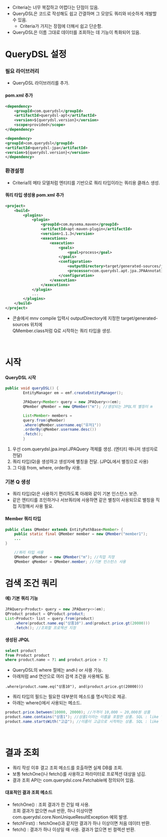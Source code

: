 * Criteria는 너무 복잡하고 어렵다는 단점이 있음.
* QueryDSL은 코드로 작성해도 쉽고 간결하며 그 모양도 쿼리와 비슷하게 개발할 수 있음.
    * Criteria가 가지는 장점에 더해서 쉽고 단순함.
* QueryDSL은 이름 그대로 데이터를 조회하는 데 기능이 특화되어 있음.

# QueryDSL 설정

### 필요 라이브러리

* QueryDSL 라이브러리를 추가.

#### pom.xml 추가

```xml
<dependency>
    <groupId>com.querydsl</groupId>
    <artifactId>querydsl-apt</artifactId>
    <version>${querydsl.version}</version>
    <scope>provided</scope>
</dependency>

<dependency>
<groupId>com.querydsl</groupId>
<artifactId>querydsl-jpa</artifactId>
<version>${querydsl.version}</version>
</dependency>
```

### 환경설정

* Criteria의 메타 모델처럼 엔티티를 기반으로 쿼리 타입이라는 쿼리용 클래스 생성.

#### 쿼리 타입 생성용 pom.xml 추가

```xml
<project>
    <build>
        <plugins>
            <plugin>
                <groupId>com.mysema.maven</groupId>
                <artifactId>apt-maven-plugin</artifactId>
                <version>1.1.3</version>
                <executions>
                    <execution>
                        <goals>
                            <goal>process</goal>
                        </goals>
                        <configuration>
                            <outputDirectory>target/generated-sources/java</outputDirectory>
                            <processor>com.querydsl.apt.jpa.JPAAnnotationProcessor</processor>
                        </configuration>
                    </execution>
                </executions>
            </plugin>
            ...
        </plugins>
    </build>
</project>
```

* 콘솔에서 mnv compile 입력시 outputDirectory에 지정한 target/generated-sources 위치에<br/>
  QMember.class처럼 Q로 시작하는 쿼리 타입을 생성.

<br/>

# 시작

#### QueryDSL 시작

```java
public void queryDSL() {
        EntityManager em = emf.createEntityManager();

        JPAQuery<Member> query = new JPAQuery<>(em);
        QMember qMember = new QMember("m"); //생성되는 JPQL의 별칭이 m

        List<Member> members =
        query.from(qMember)
        .where(qMember.username.eq("유저1"))
        .orderBy(qMember.username.desc())
        .fetch();
        }
```

1. 우선 com.querydsl.jpa.impl.JPAQuery 객체를 생성. (엔티티 매니저 생성자로 전달)
2. 쿼리 타입(Q)을 생성하고 생성자에 별칭을 전달. (JPQL에서 별칭으로 사용)
3. 그 다음 from, where, orderBy 사용.

### 기본 Q 생성

* 쿼리 타입(Q)은 사용하기 편리하도록 아래와 같이 기본 인스턴스 보관.
* 같은 엔티티를 조인하거나 서브쿼리에 사용하면 같은 별칭이 사용되므로 별칭을 직접 지정해서 사용 필요.

#### Member 쿼리 타입

```java
public class QMember extends EntityPathBase<Member> {
    public static final QMember member = new QMember("member1");
    ...
}

    //쿼리 타입 사용
    QMember qMember = new QMember("m"); //직접 지정
    QMember qMember = QMember.member; //기본 인스턴스 사용
```

# 검색 조건 쿼리

#### 예) 기본 쿼리 기능

```java
JPAQuery<Product> query = new JPAQuery<>(em);
QProduct product = QProduct.product;
List<Product> list = query.from(product)
    .where(product.name.eq("상품10").and(product.price.gt(20000)))
    .fetch(); //조회할 프로젝션 지정
```

#### 생성된 JPQL

```sql
select product
from Product product
where product.name = ?1 and product.price > ?2
```

* QueryDSL의 where 절에는 and나 or 사용 가능.
* 아래처럼 and 연산으로 여러 검색 조건을 사용해도 됨.
```
.where(product.name.eq("상품10"), and(product.price.gt(20000)))
```
    
* 쿼리 타입의 필드는 필요한 대부분의 메소드를 명시적으로 제공.
* 아래는 where()에서 사용되는 메소드.
```java
product.price.between(10000, 20000); //가격이 10,000 ~ 20,000원 상품
product.name.contains("상품1"); //상품1이라는 이름을 포함한 상품. SQL : like '%상품1%' 검색
product.name.startsWith("고급"); //이름이 고급으로 시작하는 상품. SQL : like '고급%' 검색
```

<br/>

# 결과 조회

* 쿼리 작성 이후 결고 조회 메소드를 호출하면 실제 DB를 조회.
* 보통 fetchOne()나 fetch()를 사용하고 파라미터로 프로젝션 대상을 넘김.
* 결과 조회 API는 com.querydsl.core.Fetchable에 정의되어 있음.

#### 대표적인 결과 조회 메소드

* fetchOne() : 조회 결과가 한 건일 때 사용. <br/>
  조회 결과가 없으면 null 반환, 하나 이상이면 com.querydsl.core.NonUniqueResultException 예외 발생.
* fetchFirst() : fetchOne()과 같지만 결과가 하나 이상이면 처음 데이터 반환.
* fetch() : 결과가 하나 이상일 때 사용. 결과가 없으면 빈 컬렉션 반환.
